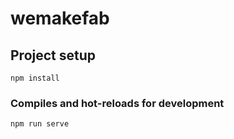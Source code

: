 # wemakefab

## Project setup
```
npm install
```

### Compiles and hot-reloads for development
```
npm run serve
```
